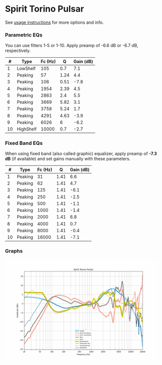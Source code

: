 # Spirit Torino Pulsar
See [usage instructions](https://github.com/jaakkopasanen/AutoEq#usage) for more options and info.

### Parametric EQs
You can use filters 1-5 or 1-10. Apply preamp of -6.6 dB or -6.7 dB, respectively.

|   # | Type      |   Fc (Hz) |    Q |   Gain (dB) |
|-----|-----------|-----------|------|-------------|
|   1 | LowShelf  |       105 | 0.7  |         7.1 |
|   2 | Peaking   |        57 | 1.24 |         4.4 |
|   3 | Peaking   |       106 | 0.51 |        -7.8 |
|   4 | Peaking   |      1954 | 2.39 |         4.5 |
|   5 | Peaking   |      2863 | 2.4  |         5.5 |
|   6 | Peaking   |      3669 | 5.82 |         3.1 |
|   7 | Peaking   |      3758 | 5.24 |         1.7 |
|   8 | Peaking   |      4291 | 4.63 |        -3.9 |
|   9 | Peaking   |      6026 | 6    |        -6.2 |
|  10 | HighShelf |     10000 | 0.7  |        -2.7 |

### Fixed Band EQs
When using fixed band (also called graphic) equalizer, apply preamp of **-7.3 dB** (if available) and set gains manually with these parameters.

|   # | Type    |   Fc (Hz) |    Q |   Gain (dB) |
|-----|---------|-----------|------|-------------|
|   1 | Peaking |        31 | 1.41 |         6.6 |
|   2 | Peaking |        62 | 1.41 |         4.7 |
|   3 | Peaking |       125 | 1.41 |        -6.1 |
|   4 | Peaking |       250 | 1.41 |        -2.5 |
|   5 | Peaking |       500 | 1.41 |        -1.1 |
|   6 | Peaking |      1000 | 1.41 |        -1.4 |
|   7 | Peaking |      2000 | 1.41 |         6.8 |
|   8 | Peaking |      4000 | 1.41 |         0.7 |
|   9 | Peaking |      8000 | 1.41 |        -0.4 |
|  10 | Peaking |     16000 | 1.41 |        -7.1 |

### Graphs
![](./Spirit%20Torino%20Pulsar.png)
